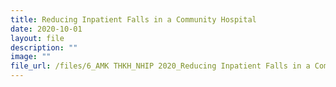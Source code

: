 ```yaml
---
title: Reducing Inpatient Falls in a Community Hospital
date: 2020-10-01
layout: file
description: ""
image: ""
file_url: /files/6_AMK THKH_NHIP 2020_Reducing Inpatient Falls in a CommHosp-combine.pdf
---
```

